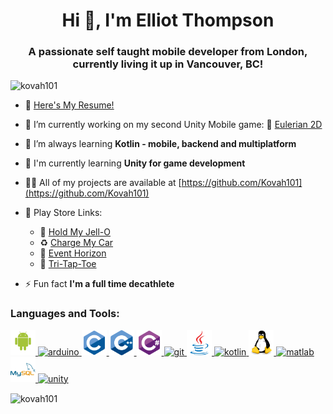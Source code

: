 <h1 align="center">Hi 👋, I'm Elliot Thompson</h1>
<h3 align="center">A passionate self taught mobile developer from London, currently living it up in Vancouver, BC!</h3>

<p align="left"> <img src="https://komarev.com/ghpvc/?username=kovah101&label=Profile%20views&color=0e75b6&style=flat" alt="kovah101" /> </p>

- :page_facing_up: [Here's My Resume!](https://github.com/Kovah101/Kovah101/blob/main/Software%20Developer%20CV%20Resume%20Redacted.pdf)

- 🔭 I’m currently working on my second Unity Mobile game: :triangular_ruler: [Eulerian 2D](https://github.com/Kovah101/Eulerian-2D)

- 🌱 I’m always learning **Kotlin - mobile, backend and multiplatform**
  
- :notebook: I'm currently learning **Unity for game development**

- 👨‍💻 All of my projects are available at [https://github.com/Kovah101](https://github.com/Kovah101)

- :raised_hands: Play Store Links:
    - 🍮 [Hold My Jell-O](https://play.google.com/store/apps/details?id=com.HavokIndustries.HoldMyJellO)
    - :recycle: [Charge My Car](https://play.google.com/store/apps/details?id=com.github.kovah101.chargemycar)
    - :space_invader: [Event Horizon](https://play.google.com/store/apps/details?id=com.github.kovah101.darkmatter)
    - :dart: [Tri-Tap-Toe](https://play.google.com/store/apps/details?id=com.github.kovah101.tri_taptical)

- ⚡ Fun fact **I'm a full time decathlete**


<h3 align="left">Languages and Tools:</h3>
<p align="left"> <a href="https://developer.android.com" target="_blank"> <img src="https://raw.githubusercontent.com/devicons/devicon/master/icons/android/android-original-wordmark.svg" alt="android" width="40" height="40"/> </a> <a href="https://www.arduino.cc/" target="_blank"> <img src="https://cdn.worldvectorlogo.com/logos/arduino-1.svg" alt="arduino" width="40" height="40"/> </a> <a href="https://www.cprogramming.com/" target="_blank"> <img src="https://raw.githubusercontent.com/devicons/devicon/master/icons/c/c-original.svg" alt="c" width="40" height="40"/> </a> <a href="https://www.w3schools.com/cpp/" target="_blank"> <img src="https://raw.githubusercontent.com/devicons/devicon/master/icons/cplusplus/cplusplus-original.svg" alt="cplusplus" width="40" height="40"/> </a> <a href="https://www.w3schools.com/cs/" target="_blank"> <img src="https://raw.githubusercontent.com/devicons/devicon/master/icons/csharp/csharp-original.svg" alt="csharp" width="40" height="40"/> </a> <a href="https://git-scm.com/" target="_blank"> <img src="https://www.vectorlogo.zone/logos/git-scm/git-scm-icon.svg" alt="git" width="40" height="40"/> </a> <a href="https://www.java.com" target="_blank"> <img src="https://raw.githubusercontent.com/devicons/devicon/master/icons/java/java-original.svg" alt="java" width="40" height="40"/> </a> <a href="https://kotlinlang.org" target="_blank"> <img src="https://www.vectorlogo.zone/logos/kotlinlang/kotlinlang-icon.svg" alt="kotlin" width="40" height="40"/> </a> <a href="https://www.linux.org/" target="_blank"> <img src="https://raw.githubusercontent.com/devicons/devicon/master/icons/linux/linux-original.svg" alt="linux" width="40" height="40"/> </a> <a href="https://www.mathworks.com/" target="_blank"> <img src="https://upload.wikimedia.org/wikipedia/commons/2/21/Matlab_Logo.png" alt="matlab" width="40" height="40"/> </a> <a href="https://www.mysql.com/" target="_blank"> <img src="https://raw.githubusercontent.com/devicons/devicon/master/icons/mysql/mysql-original-wordmark.svg" alt="mysql" width="40" height="40"/> </a> <a href="https://unity.com/" target="_blank"> <img src="https://www.vectorlogo.zone/logos/unity3d/unity3d-icon.svg" alt="unity" width="40" height="40"/> </a> </p>

<p><img align="center" src="https://github-readme-streak-stats.herokuapp.com/?user=kovah101&" alt="kovah101" /></p>



